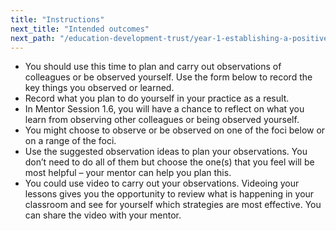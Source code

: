 ```yaml
---
title: "Instructions"
next_title: "Intended outcomes"
next_path: "/education-development-trust/year-1-establishing-a-positive-climate-for-learning/autumn-week-7-ect-intended-outcomes"
---
```



- You should use this time to plan and carry out observations of colleagues or be observed yourself. Use the form below to record the key things you observed or learned.
- Record what you plan to do yourself in your practice as a result.
- In Mentor Session 1.6, you will have a chance to reflect on what you learn from observing other colleagues or being observed yourself.
- You might choose to observe or be observed on one of the foci below or on a range of the foci.
- Use the suggested observation ideas to plan your observations. You don’t need to do all of them but choose the one(s) that you feel will be most helpful – your mentor can help you plan this.
- You could use video to carry out your observations. Videoing your lessons gives you the opportunity to review what is happening in your classroom and see for yourself which strategies are most effective. You can share the video with your mentor.

